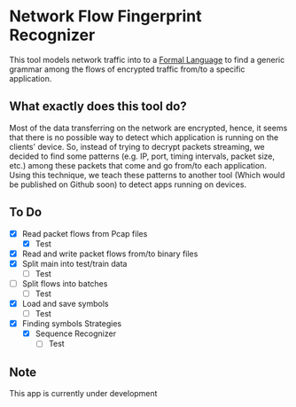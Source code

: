 # Network Flow Fingerprint Recognizer
This tool models network traffic into to a [Formal Language](https://en.wikipedia.org/wiki/Formal_language) to find a generic grammar among the flows of encrypted traffic from/to a specific application.

## What exactly does this tool do?
Most of the data transferring on the network are encrypted, hence, it seems that there is no possible way to detect which application is running on the clients' device. So, instead of trying to decrypt packets streaming, we decided to find some patterns (e.g. IP, port, timing intervals, packet size, etc.) among these packets that come and go from/to each application. Using this technique, we teach these patterns to another tool (Which would be published on Github soon) to detect apps running on devices.

## To Do

- [x] Read packet flows from Pcap files
    -  [x] Test
- [x] Read and write packet flows from/to binary files
- [x] Split main into test/train data
    -  [ ] Test
- [ ] Split flows into batches
    -  [ ] Test
- [x] Load and save symbols
    -  [ ] Test
- [x] Finding symbols Strategies
    - [x] Sequence Recognizer
        -  [ ] Test

## Note
This app is currently under development
